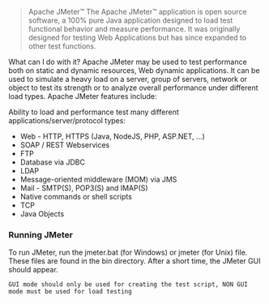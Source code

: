 > Apache JMeter™
The Apache JMeter™ application is open source software, a 100% pure Java application designed to load test functional behavior and measure performance. It was originally designed for testing Web Applications but has since expanded to other test functions.

What can I do with it?
Apache JMeter may be used to test performance both on static and dynamic resources, Web dynamic applications. 
It can be used to simulate a heavy load on a server, group of servers, network or object to test its strength or to analyze overall performance under different load types.
Apache JMeter features include:

Ability to load and performance test many different applications/server/protocol types:
* Web - HTTP, HTTPS (Java, NodeJS, PHP, ASP.NET, …)
* SOAP / REST Webservices
* FTP
* Database via JDBC
* LDAP
* Message-oriented middleware (MOM) via JMS
* Mail - SMTP(S), POP3(S) and IMAP(S)
* Native commands or shell scripts
* TCP
* Java Objects

### Running JMeter
To run JMeter, run the jmeter.bat (for Windows) or jmeter (for Unix) file. These files are found in the bin directory. After a short time, the JMeter GUI should appear.
```
GUI mode should only be used for creating the test script, NON GUI mode must be used for load testing
```
